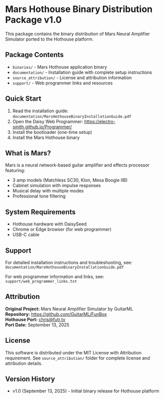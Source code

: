# Mars Hothouse Binary Distribution Package v1.0

This package contains the binary distribution of Mars Neural Amplifier Simulator ported to the Hothouse platform.

## Package Contents

- `binaries/` - Mars Hothouse application binary
- `documentation/` - Installation guide with complete setup instructions
- `source_attribution/` - License and attribution information
- `support/` - Web programmer links and resources

## Quick Start

1. Read the installation guide: `documentation/MarsHothouseBinaryInstallationGuide.pdf`
2. Open the Daisy Web Programmer: https://electro-smith.github.io/Programmer/
3. Install the bootloader (one-time setup)
4. Install the Mars Hothouse binary

## What is Mars?

Mars is a neural network-based guitar amplifier and effects processor featuring:
- 3 amp models (Matchless SC30, Klon, Mesa Boogie IIB)
- Cabinet simulation with impulse responses
- Musical delay with multiple modes
- Professional tone filtering

## System Requirements

- Hothouse hardware with DaisySeed
- Chrome or Edge browser (for web programmer)
- USB-C cable

## Support

For detailed installation instructions and troubleshooting, see:
`documentation/MarsHothouseBinaryInstallationGuide.pdf`

For web programmer information and links, see:
`support/web_programmer_links.txt`

## Attribution

**Original Project:** Mars Neural Amplifier Simulator by GuitarML  
**Repository:** https://github.com/GuitarML/FunBox  
**Hothouse Port:** chris@futr.tv  
**Port Date:** September 13, 2025  

## License

This software is distributed under the MIT License with Attribution requirement.
See `source_attribution/` folder for complete license and attribution details.

## Version History

- v1.0 (September 13, 2025) - Initial binary release for Hothouse platform